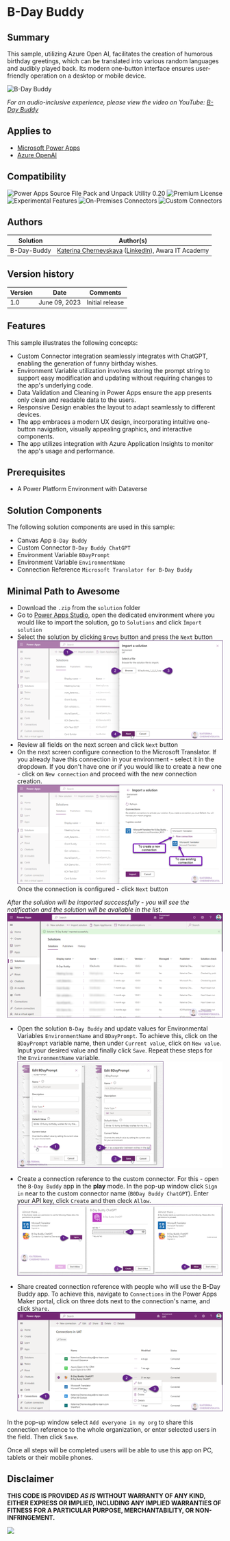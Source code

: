 # B-Day Buddy

## Summary

This sample, utilizing Azure Open AI, facilitates the creation of humorous birthday greetings, which can be translated into various random languages and audibly played back. Its modern one-button interface ensures user-friendly operation on a desktop or mobile device.

![B-Day Buddy](assets/BDayBuddy.gif)

*For an audio-inclusive experience, please view the video on YouTube: [B-Day Buddy](https://youtu.be/Qvaa4iAy6LQ)*

## Applies to

* [Microsoft Power Apps](https://docs.microsoft.com/powerapps/)
* [Azure OpenAI](https://learn.microsoft.com/en-us/azure/cognitive-services/openai/)

## Compatibility

![Power Apps Source File Pack and Unpack Utility 0.20](https://img.shields.io/badge/Packing%20Tool-0.20-green.svg)
![Premium License](https://img.shields.io/badge/Premium%20License-Required-red.svg "Premium license required")
![Experimental Features](https://img.shields.io/badge/Experimental%20Features-No-green.svg "Does not rely on experimental features")
![On-Premises Connectors](https://img.shields.io/badge/On--Premises%20Connectors-No-green.svg "Does not use on-premise connectors")
![Custom Connectors](https://img.shields.io/badge/Custom%20Connectors-Required-red.svg "Use custom connectors")

## Authors

Solution|Author(s)
--------|---------
B-Day-Buddy | [Katerina Chernevskaya](https://github.com/Katerina-Chernevskaya) ([LinkedIn](https://www.linkedin.com/in/katerinachernevskaya/)), Awara IT Academy

## Version history

Version|Date|Comments
-------|----|--------
1.0|June 09, 2023|Initial release

## Features

This sample illustrates the following concepts:

* Custom Connector integration seamlessly integrates with ChatGPT, enabling the generation of funny birthday wishes.
* Environment Variable utilization involves storing the prompt string to support easy modification and updating without requiring changes to the app's underlying code.
* Data Validation and Cleaning in Power Apps ensure the app presents only clean and readable data to the users.
* Responsive Design enables the layout to adapt seamlessly to different devices.
* The app embraces a modern UX design, incorporating intuitive one-button navigation, visually appealing graphics, and interactive components.
* The app utilizes integration with Azure Application Insights to monitor the app's usage and performance.

## Prerequisites

* A Power Platform Environment with Dataverse

## Solution Components

The following solution components are used in this sample:

* Canvas App `B-Day Buddy`
* Custom Connector `B-Day Buddy ChatGPT`
* Environment Variable `BDayPrompt`
* Environment Variable `EnvironmentName`
* Connection Reference `Microsoft Translator for B-Day Buddy`

## Minimal Path to Awesome

* Download the `.zip` from the `solution` folder
* Go to [Power Apps Studio](https://make.powerapps.com/), open the dedicated environment where you would like to import the solution, go to `Solutions` and click `Import solution`
* Select the solution by clicking `Brows` button and press the `Next` button 
![Import solution - step 1](./assets/1.png)
* Review all fields on the next screen and click `Next` button
* On the next screen configure connection to the Microsoft Translator. If you already have this connection in your environment - select it in the dropdown. If you don't have one or if you would like to create a new one - click on `New connection` and proceed with the new connection creation.
![Import solution - step 2](./assets/2.png)
Once the connection is configured - click `Next` button

*After the solution will be imported successfully - you will see the notification and the solution will be available in the list.*
![Import solution - done](./assets/3.png)

* Open the solution `B-Day Buddy` and update values for Environmental Variables `EnvironmentName` and `BDayPrompt`. To achieve this, click on the `BDayPrompt` variable name, then under `Current value`, click on `New value`. Input your desired value and finally click `Save`. Repeat these steps for the `EnvironmentName` variable. 
![Update Environment Variables](./assets/4.png)

* Create a connection reference to the custom connector. For this - open the `B-Day Buddy` app in the **play** mode. In the pop-up window click `Sign in` near to the custom connector name (`B0Day Buddy ChatGPT`). Enter your API key, click `Create` and then cleck `Allow`.
![Create a connection reference](./assets/5.png)

* Share created connection reference with people who will use the B-Day Buddy app. To achieve this, navigate to `Connections` in the Power Apps Maker portal, click on three dots next to the connection's name, and click `Share`.
![Share a connection reference - part 1](./assets/6.png)

In the pop-up window select `Add everyone in my org` to share this connection reference to the whole organization, or enter selected users in the field. Then click `Save`.

Once all steps will be completed users will be able to use this app on PC, tablets or their mobile phones.

## Disclaimer

**THIS CODE IS PROVIDED *AS IS* WITHOUT WARRANTY OF ANY KIND, EITHER EXPRESS OR IMPLIED, INCLUDING ANY IMPLIED WARRANTIES OF FITNESS FOR A PARTICULAR PURPOSE, MERCHANTABILITY, OR NON-INFRINGEMENT.**

<img src="https://telemetry.sharepointpnp.com/powerapps-samples/samples/b-day-buddy" />